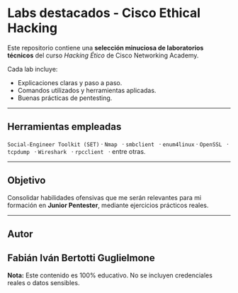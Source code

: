 # Labs destacados - Cisco Ethical Hacking

Este repositorio contiene una **selección minuciosa de laboratorios técnicos** del curso *Hacking Ético* de Cisco Networking Academy.

Cada lab incluye:

- Explicaciones claras y paso a paso.  
- Comandos utilizados y herramientas aplicadas.  
- Buenas prácticas de pentesting.

---

## Herramientas empleadas

`Social-Engineer Toolkit (SET)` · `Nmap ` · `smbclient ` · `enum4linux` · `OpenSSL ` · `tcpdump ` · `Wireshark ` · `rpcclient ` · entre otras.

---

## Objetivo

Consolidar habilidades ofensivas que me serán relevantes para mi formación en **Junior Pentester**, mediante ejercicios prácticos reales.

---

## Autor

**Fabián Iván Bertotti Guglielmone** 
---

**Nota:** Este contenido es 100% educativo. No se incluyen credenciales reales o datos sensibles.
